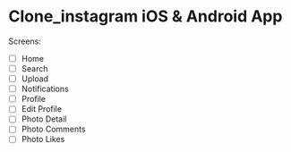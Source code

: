 # Clone_instagram iOS & Android App

Screens:
- [ ] Home
- [ ] Search
- [ ] Upload
- [ ] Notifications 
- [ ] Profile
- [ ] Edit Profile
- [ ] Photo Detail
- [ ] Photo Comments
- [ ] Photo Likes 